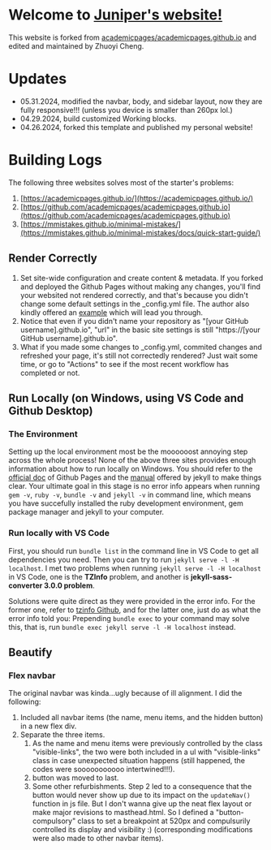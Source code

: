 # Welcome to [Juniper's website!](https://juniper1106.github.io/zy_cheng/)

This website is forked from [academicpages/academicpages.github.io](https://github.com/academicpages/academicpages.github.io) and edited and maintained by Zhuoyi Cheng.

# Updates

- 05.31.2024, modified the navbar, body, and sidebar layout, now they are fully responsive!!! (unless you device is smaller than 260px lol.)
- 04.29.2024, build customized Working blocks.
- 04.26.2024, forked this template and published my personal website!

# Building Logs

The following three websites solves most of the starter's problems:

1. [https://academicpages.github.io/](https://academicpages.github.io/)
2. [https://github.com/academicpages/academicpages.github.io](https://github.com/academicpages/academicpages.github.io)
3. [https://mmistakes.github.io/minimal-mistakes/](https://mmistakes.github.io/minimal-mistakes/docs/quick-start-guide/)

## Render Correctly

1. Set site-wide configuration and create content & metadata. If you forked and deployed the Github Pages without making any changes, you'll find your websited not rendered correctly, and that's because you didn't change some default settings in the \_config.yml file. The author also kindly offered an [example](https://archive.is/3TPas) which will lead you through.
2. Notice that even if you didn't name your repository as "[your GitHub username].github.io", "url" in the basic site settings is still "https://[your GitHub username].github.io".
3. What if you made some changes to \_config.yml, commited changes and refreshed your page, it's still not correctedly rendered? Just wait some time, or go to "Actions" to see if the most recent workflow has completed or not.

## Run Locally (on Windows, using VS Code and Github Desktop)

### The Environment

Setting up the local environment most be the moooooost annoying step across the whole process! None of the above three sites provides enough information about how to run locally on Windows. You should refer to the [official doc](https://docs.github.com/en/pages/setting-up-a-github-pages-site-with-jekyll/about-github-pages-and-jekyll) of Github Pages and the [manual](https://jekyllrb.com/docs/installation/windows/) offered by jekyll to make things clear. Your ultimate goal in this stage is no error info appears when running `gem -v`, `ruby -v`, `bundle -v` and `jekyll -v` in command line, which means you have succefully installed the ruby development environment, gem package manager and jekyll to your computer.

### Run locally with VS Code

First, you should run `bundle list` in the command line in VS Code to get all dependencies you need. Then you can try to run `jekyll serve -l -H localhost`. I met two problems when running `jekyll serve -l -H localhost` in VS Code, one is the **TZInfo** problem, and another is **jekyll-sass-converter 3.0.0 problem**.

Solutions were quite direct as they were provided in the error info. For the former one, refer to [tzinfo Github](https://github.com/tzinfo/tzinfo/wiki/Resolving-TZInfo::DataSourceNotFound-Errors), and for the latter one, just do as what the error info told you: Prepending `bundle exec` to your command may solve this, that is, run `bundle exec jekyll serve -l -H localhost` instead.

## Beautify
### Flex navbar
The original navbar was kinda...ugly because of ill alignment. I did the following:
1. Included all navbar items (the name, menu items, and the hidden button) in a new flex div.
2. Separate the three items.
   1. As the name and menu items were previously controlled by the class "visible-links", the two were both included in a ul with "visible-links" class in case unexpected situation happens (still happened, the codes were sooooooooooo intertwined!!!).
   2. button was moved to last.
   3. Some other refurbishments.
Step 2 led to a consequence that the button would never show up due to its impact on the `updateNav()` function in js file. But I don't wanna give up the neat flex layout or make major revisions to masthead.html. So I defined a "button-compulsory" class to set a breakpoint at 520px and compulsurily controlled its display and visibility :) (corresponding modifications were also made to other navbar items). 